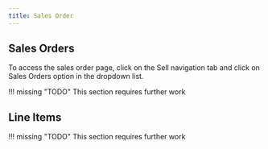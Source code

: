 ```yaml
---
title: Sales Order
---
```


## Sales Orders

To access the sales order page, click on the <span class="badge inventree nav main"><span class='fas fa-truck'></span> Sell</span> navigation tab and click on <span class="badge inventree nav main"><span class='fas fa-list'></span> Sales Orders</span> option in the dropdown list.

!!! missing "TODO"
	This section requires further work

## Line Items

!!! missing "TODO"
	This section requires further work
